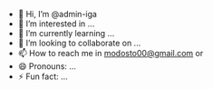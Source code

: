 - 👋 Hi, I’m @admin-iga
- 👀 I’m interested in ...
- 🌱 I’m currently learning ...
- 💞️ I’m looking to collaborate on ...
- 📫 How to reach me in modosto00@gmail.com or 
- 😄 Pronouns: ...
- ⚡ Fun fact: ...

<!---
admin-iga/admin-iga is a ✨ special ✨ repository because its `README.md` (this file) appears on your GitHub profile.
You can click the Preview link to take a look at your changes.
--->
